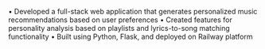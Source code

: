 •	Developed a full-stack web application that generates personalized music recommendations based on user preferences
•	Created features for personality analysis based on playlists and lyrics-to-song matching functionality
•	Built using Python, Flask, and deployed on Railway platform
